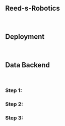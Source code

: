 ## Reed-s-Robotics

&nbsp;  &nbsp;

## Deployment

&nbsp;  &nbsp;

## Data Backend


&nbsp;  &nbsp;

### Step 1:

### Step 2:

### Step 3:
